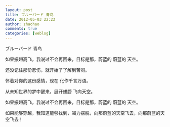 ```yaml
---
layout: post
title: ブルーバード 青鸟
date: 2012-05-03 22:23
author: zhaohao
comments: true
categories: [weblog]
---
```

ブルーバード 青鸟

如果振翅高飞，我说过不会再回来，目标是那，蔚蓝的 蔚蓝的 天空。

还没记住那份悲伤，就开始了了解到苦闷。

怀着对你的这份感情，现在 化作千言万语。

从未知世界的梦中醒来，展开翅膀 飞向天空。

如果振翅高飞，我说过不会再回来，目标是那，蔚蓝的 蔚蓝的 天空。

如果能够穿越，我知道能够找到，竭力摆脱，向那蔚蓝的天空飞去，向那蔚蓝的天空飞去！

